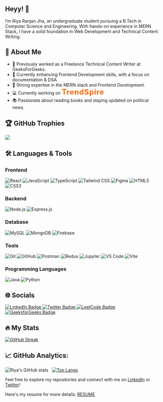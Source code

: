 ## Heyy! 👋

I’m Riya Ranjan Jha, an undergraduate student pursuing a B.Tech in Computer Science and Engineering. With hands-on experience in MERN Stack, I have a solid foundation in Web Development and Technical Content Writing.

## 💫 About Me


- 🔭 Previously worked as a Freelance Technical Content Writer at GeeksForGeeks.
- 🌱 Currently enhancing Frontend Development skills, with a focus on documentation & DSA.
- 🚀 Strong expertise in the MERN stack and Frontend Development.
- 💻 Currently working on <a href="https://github.com/riya-rjha/TrendSpire-E-CommerceSite" style="font-size: 1.5rem; font-weight: bold; color: #ff6600; text-decoration: none; letter-spacing: 1px; transition: color 0.3s, transform 0.3s;" onmouseover="this.style.color='#ff3300'; this.style.transform='scale(1.1)';" onmouseout="this.style.color='#ff6600'; this.style.transform='scale(1)';">TrendSpire</a>
- 📚 Passionate about reading books and staying updated on political news.

## 🏆 GitHub Trophies
![](https://github-profile-trophy.vercel.app/?username=riya-rjha&theme=radical&no-frame=false&no-bg=false&margin-w=4)

## 🛠️ Languages & Tools

### Frontend  
![React](https://img.shields.io/badge/React-20232A?style=for-the-badge&logo=react&logoColor=61DAFB)   ![JavaScript](https://img.shields.io/badge/JavaScript-323330?style=for-the-badge&logo=javascript&logoColor=F7DF1E)   ![TypeScript](https://img.shields.io/badge/TypeScript-007ACC?style=for-the-badge&logo=typescript&logoColor=white)   ![Tailwind CSS](https://img.shields.io/badge/TailwindCSS-06B6D4?style=for-the-badge&logo=tailwindcss&logoColor=white)   ![Figma](https://img.shields.io/badge/Figma-F24E1E?style=for-the-badge&logo=figma&logoColor=white)   ![HTML5](https://img.shields.io/badge/HTML5-E34F26?style=for-the-badge&logo=html5&logoColor=white)   ![CSS3](https://img.shields.io/badge/CSS3-1572B6?style=for-the-badge&logo=css3&logoColor=white)  

### Backend  
![Node.js](https://img.shields.io/badge/Node.js-43853D?style=for-the-badge&logo=node.js&logoColor=white)   ![Express.js](https://img.shields.io/badge/Express.js-404D59?style=for-the-badge)  

### Database  
![MySQL](https://img.shields.io/badge/MySQL-4479A1?style=for-the-badge&logo=mysql&logoColor=white)   ![MongoDB](https://img.shields.io/badge/MongoDB-4EA94B?style=for-the-badge&logo=mongodb&logoColor=white)   ![Firebase](https://img.shields.io/badge/Firebase-FFCA28?style=for-the-badge&logo=firebase&logoColor=black)  

### Tools  
![Git](https://img.shields.io/badge/Git-F05032?style=for-the-badge&logo=git&logoColor=white)   ![GitHub](https://img.shields.io/badge/GitHub-181717?style=for-the-badge&logo=github&logoColor=white)   ![Postman](https://img.shields.io/badge/Postman-FF6C37?style=for-the-badge&logo=postman&logoColor=white)   ![Redux](https://img.shields.io/badge/Redux-764ABC?style=for-the-badge&logo=redux&logoColor=white)   ![Jupyter](https://img.shields.io/badge/Jupyter-F37626?style=for-the-badge&logo=jupyter&logoColor=white)   ![VS Code](https://img.shields.io/badge/VSCode-0078D4?style=for-the-badge&logo=visualstudiocode&logoColor=white)   ![Vite](https://img.shields.io/badge/Vite-646CFF?style=for-the-badge&logo=vite&logoColor=white)  

### Programming Languages  
![Java](https://img.shields.io/badge/Java-ED8B00?style=for-the-badge&logo=java&logoColor=white)   ![Python](https://img.shields.io/badge/Python-3776AB?style=for-the-badge&logo=python&logoColor=white)  

## 🌐 Socials

<div id="badges">
  <a href="www.linkedin.com/in/riyarjha">
    <img src="https://img.shields.io/badge/LinkedIn-blue?style=for-the-badge&logo=linkedin&logoColor=white" alt="LinkedIn Badge"/>
  </a>
  <a href="https://x.com/riya_rjha">
    <img src="https://img.shields.io/badge/Twitter-blue?style=for-the-badge&logo=twitter&logoColor=white" alt="Twitter Badge"/>
  </a>
  <!-- LeetCode Badge -->
  <a href="https://leetcode.com/riyarjha" target="_blank">
    <img src="https://img.shields.io/badge/LeetCode-FFA116?style=for-the-badge&logo=leetcode&logoColor=black" alt="LeetCode Badge"/>
  </a>
  <!-- GeeksforGeeks Badge -->
  <a href="https://auth.geeksforgeeks.org/user/riyarjha/?utm_source=geeksforgeeks&utm_medium=my_profile&utm_campaign=auth_user" target="_blank">
    <img src="https://img.shields.io/badge/GeeksforGeeks-0F9D58?style=for-the-badge&logo=geeksforgeeks&logoColor=white" alt="GeeksforGeeks Badge"/>
  </a>
</div>


##  :fire: My Stats 

<a href="https://git.io/streak-stats"><img src="https://streak-stats.demolab.com?user=riya-rjha" alt="GitHub Streak" /></a>
<!-- Learning & Projects Section -->


## :chart_with_upwards_trend: GitHub Analytics:
![Riya's GitHub stats](https://github-readme-stats.vercel.app/api?username=riya-rjha&show_icons=true&theme=dark)&nbsp;&nbsp;
[![Top Langs](https://github-readme-stats.vercel.app/api/top-langs/?username=riya-rjha&layout=donut)](https://github.com/riya-rjha/github-readme-stats) 


Feel free to explore my repositories and connect with me on [LinkedIn](www.linkedin.com/in/riyarjha) or [Twitter](https://x.com/riya_rjha)!

Here's my resume for more details: <a href="https://drive.google.com/file/d/1N_595NLXrAQzfKQ1I0dxC5oOpjTzNkWr/view" target="_blank">RESUME</a>

